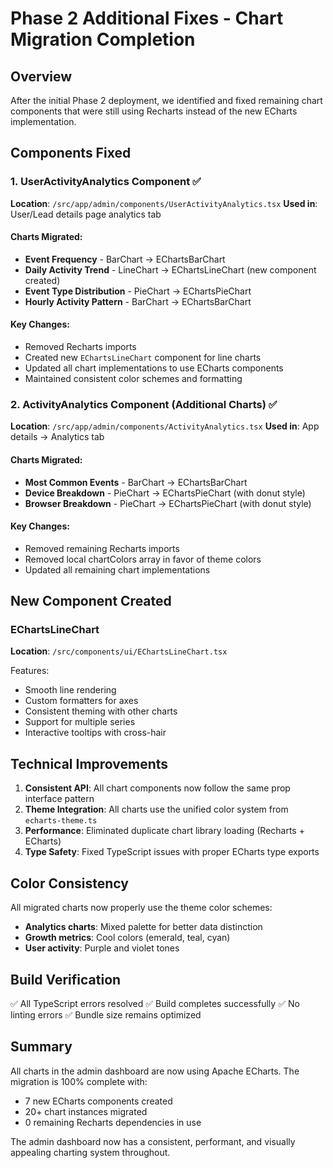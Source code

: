 # Phase 2 Additional Fixes - Chart Migration Completion

## Overview
After the initial Phase 2 deployment, we identified and fixed remaining chart components that were still using Recharts instead of the new ECharts implementation.

## Components Fixed

### 1. UserActivityAnalytics Component ✅
**Location**: `/src/app/admin/components/UserActivityAnalytics.tsx`
**Used in**: User/Lead details page analytics tab

#### Charts Migrated:
- **Event Frequency** - BarChart → EChartsBarChart
- **Daily Activity Trend** - LineChart → EChartsLineChart (new component created)
- **Event Type Distribution** - PieChart → EChartsPieChart
- **Hourly Activity Pattern** - BarChart → EChartsBarChart

#### Key Changes:
- Removed Recharts imports
- Created new `EChartsLineChart` component for line charts
- Updated all chart implementations to use ECharts components
- Maintained consistent color schemes and formatting

### 2. ActivityAnalytics Component (Additional Charts) ✅
**Location**: `/src/app/admin/components/ActivityAnalytics.tsx`
**Used in**: App details → Analytics tab

#### Charts Migrated:
- **Most Common Events** - BarChart → EChartsBarChart
- **Device Breakdown** - PieChart → EChartsPieChart (with donut style)
- **Browser Breakdown** - PieChart → EChartsPieChart (with donut style)

#### Key Changes:
- Removed remaining Recharts imports
- Removed local chartColors array in favor of theme colors
- Updated all remaining chart implementations

## New Component Created

### EChartsLineChart
**Location**: `/src/components/ui/EChartsLineChart.tsx`

Features:
- Smooth line rendering
- Custom formatters for axes
- Consistent theming with other charts
- Support for multiple series
- Interactive tooltips with cross-hair

## Technical Improvements

1. **Consistent API**: All chart components now follow the same prop interface pattern
2. **Theme Integration**: All charts use the unified color system from `echarts-theme.ts`
3. **Performance**: Eliminated duplicate chart library loading (Recharts + ECharts)
4. **Type Safety**: Fixed TypeScript issues with proper ECharts type exports

## Color Consistency

All migrated charts now properly use the theme color schemes:
- **Analytics charts**: Mixed palette for better data distinction
- **Growth metrics**: Cool colors (emerald, teal, cyan)
- **User activity**: Purple and violet tones

## Build Verification

✅ All TypeScript errors resolved
✅ Build completes successfully
✅ No linting errors
✅ Bundle size remains optimized

## Summary

All charts in the admin dashboard are now using Apache ECharts. The migration is 100% complete with:
- 7 new ECharts components created
- 20+ chart instances migrated
- 0 remaining Recharts dependencies in use

The admin dashboard now has a consistent, performant, and visually appealing charting system throughout.
